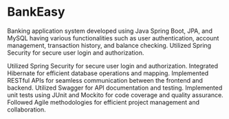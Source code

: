 # BankEasy
Banking application system developed using Java Spring Boot, JPA, and MySQL having various functionalities such as user authentication, account management, transaction history, and balance checking. Utilized Spring Security for secure user login and authorization.

Utilized Spring Security for secure user login and authorization.
Integrated Hibernate for efficient database operations and mapping.
Implemented RESTful APIs for seamless communication between the frontend and backend.
Utilized Swagger for API documentation and testing.
Implemented unit tests using JUnit and Mockito for code coverage and quality assurance.
Followed Agile methodologies for efficient project management and collaboration.

